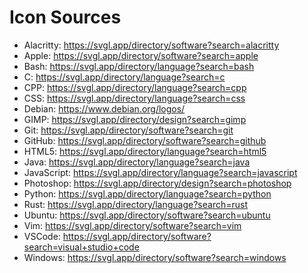 # Icon Sources

- Alacritty: https://svgl.app/directory/software?search=alacritty
- Apple: https://svgl.app/directory/software?search=apple
- Bash: https://svgl.app/directory/language?search=bash
- C: https://svgl.app/directory/language?search=c
- CPP: https://svgl.app/directory/language?search=cpp
- CSS: https://svgl.app/directory/language?search=css
- Debian: https://www.debian.org/logos/
- GIMP: https://svgl.app/directory/design?search=gimp
- Git: https://svgl.app/directory/software?search=git
- GitHub: https://svgl.app/directory/software?search=github
- HTML5: https://svgl.app/directory/language?search=html5
- Java: https://svgl.app/directory/language?search=java
- JavaScript: https://svgl.app/directory/language?search=javascript
- Photoshop: https://svgl.app/directory/design?search=photoshop
- Python: https://svgl.app/directory/language?search=python
- Rust: https://svgl.app/directory/language?search=rust
- Ubuntu: https://svgl.app/directory/software?search=ubuntu
- Vim: https://svgl.app/directory/software?search=vim
- VSCode: https://svgl.app/directory/software?search=visual+studio+code
- Windows: https://svgl.app/directory/software?search=windows
